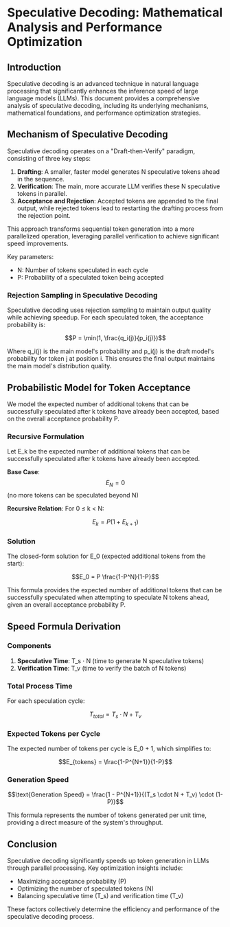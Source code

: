 # Speculative Decoding: Mathematical Analysis and Performance Optimization

## Introduction

Speculative decoding is an advanced technique in natural language processing that significantly enhances the inference speed of large language models (LLMs). This document provides a comprehensive analysis of speculative decoding, including its underlying mechanisms, mathematical foundations, and performance optimization strategies.

## Mechanism of Speculative Decoding

Speculative decoding operates on a "Draft-then-Verify" paradigm, consisting of three key steps:

1. **Drafting**: A smaller, faster model generates N speculative tokens ahead in the sequence.
2. **Verification**: The main, more accurate LLM verifies these N speculative tokens in parallel.
3. **Acceptance and Rejection**: Accepted tokens are appended to the final output, while rejected tokens lead to restarting the drafting process from the rejection point.

This approach transforms sequential token generation into a more parallelized operation, leveraging parallel verification to achieve significant speed improvements.

Key parameters:
- N: Number of tokens speculated in each cycle
- P: Probability of a speculated token being accepted

### Rejection Sampling in Speculative Decoding

Speculative decoding uses rejection sampling to maintain output quality while achieving speedup. For each speculated token, the acceptance probability is:

$$P = \min(1, \frac{q_i(j)}{p_i(j)})$$

Where q_i(j) is the main model's probability and p_i(j) is the draft model's probability for token j at position i. This ensures the final output maintains the main model's distribution quality.

## Probabilistic Model for Token Acceptance

We model the expected number of additional tokens that can be successfully speculated after k tokens have already been accepted, based on the overall acceptance probability P.

### Recursive Formulation

Let E_k be the expected number of additional tokens that can be successfully speculated after k tokens have already been accepted.

**Base Case**: 
$$ E_N = 0 $$ 
(no more tokens can be speculated beyond N)

**Recursive Relation**: For 0 ≤ k < N:

$$E_k = P(1 + E_{k+1})$$

### Solution

The closed-form solution for E_0 (expected additional tokens from the start):

$$E_0 = P \frac{1-P^N}{1-P}$$

This formula provides the expected number of additional tokens that can be successfully speculated when attempting to speculate N tokens ahead, given an overall acceptance probability P.

## Speed Formula Derivation

### Components

1. **Speculative Time**: T_s · N (time to generate N speculative tokens)
2. **Verification Time**: T_v (time to verify the batch of N tokens)

### Total Process Time

For each speculation cycle:

$$T_{total} = T_s \cdot N + T_v$$

### Expected Tokens per Cycle

The expected number of tokens per cycle is E_0 + 1, which simplifies to:

$$E_{tokens} = \frac{1-P^{N+1}}{1-P}$$

### Generation Speed

$$\text{Generation Speed} = \frac{1 - P^{N+1}}{(T_s \cdot N + T_v) \cdot (1-P)}$$

This formula represents the number of tokens generated per unit time, providing a direct measure of the system's throughput.

## Conclusion

Speculative decoding significantly speeds up token generation in LLMs through parallel processing. Key optimization insights include:

- Maximizing acceptance probability (P)
- Optimizing the number of speculated tokens (N)
- Balancing speculative time (T_s) and verification time (T_v)

These factors collectively determine the efficiency and performance of the speculative decoding process.
